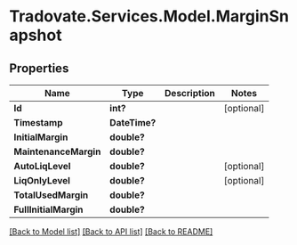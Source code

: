 # Tradovate.Services.Model.MarginSnapshot
## Properties

Name | Type | Description | Notes
------------ | ------------- | ------------- | -------------
**Id** | **int?** |  | [optional] 
**Timestamp** | **DateTime?** |  | 
**InitialMargin** | **double?** |  | 
**MaintenanceMargin** | **double?** |  | 
**AutoLiqLevel** | **double?** |  | [optional] 
**LiqOnlyLevel** | **double?** |  | [optional] 
**TotalUsedMargin** | **double?** |  | 
**FullInitialMargin** | **double?** |  | 

[[Back to Model list]](../README.md#documentation-for-models) [[Back to API list]](../README.md#documentation-for-api-endpoints) [[Back to README]](../README.md)

